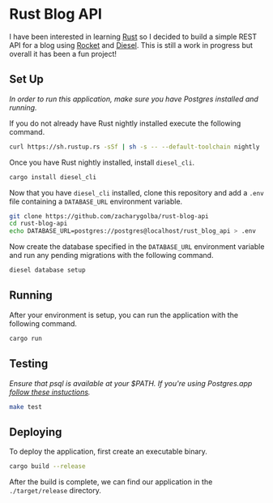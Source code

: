# Rust Blog API

I have been interested in learning [Rust](https://www.rust-lang.org/en-US/) so I
decided to build a simple REST API for a blog using [Rocket](https://rocket.rs/)
and [Diesel](http://diesel.rs/). This is still a work in progress but overall
it has been a fun project!

## Set Up

*In order to run this application, make sure you have Postgres installed and
running.*

If you do not already have Rust nightly installed execute the following command.

```bash
curl https://sh.rustup.rs -sSf | sh -s -- --default-toolchain nightly
```

Once you have Rust nightly installed, install `diesel_cli`.

```bash
cargo install diesel_cli
```

Now that you have `diesel_cli` installed, clone this repository and add a `.env`
file containing a `DATABASE_URL` environment variable.

```bash
git clone https://github.com/zacharygolba/rust-blog-api
cd rust-blog-api
echo DATABASE_URL=postgres://postgres@localhost/rust_blog_api > .env
```

Now create the database specified in the `DATABASE_URL` environment variable and
run any pending migrations with the following command.

```bash
diesel database setup
```

## Running

After your environment is setup, you can run the application with the following
command.

```bash
cargo run
```

## Testing

*Ensure that psql is available at your $PATH. If you're using Postgres.app [
follow these instuctions](https://postgresapp.com/documentation/cli-tools.html).*

```bash
make test
```

## Deploying

To deploy the application, first create an executable binary.

```bash
cargo build --release
```

After the build is complete, we can find our application in the
`./target/release` directory.
